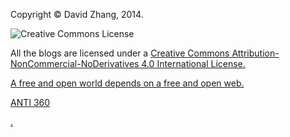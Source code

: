 
Copyright &copy; David Zhang, 2014.

![Creative Commons License](http://crispgm.github.io/image/cc-by-nc-nd.png)

All the blogs are licensed under a [Creative Commons Attribution-NonCommercial-NoDerivatives 4.0 International License.](http://creativecommons.org/licenses/by-nc-nd/4.0/) 

[A free and open world depends on a free and open web.](http://www.google.com/intl/en-US/takeaction/)

[ANTI 360](http://weiquan.anquan.baidu.com/)

[.](http://crispgm.github.io/image/gwp1.jpg)

